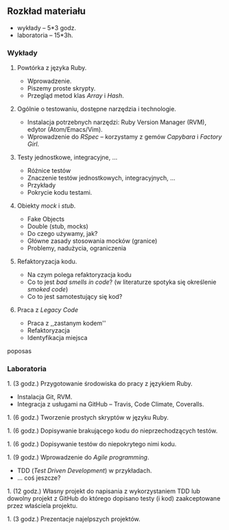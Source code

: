 ## Rozkład materiału

* wykłady – 5*3 godz.
* laboratoria – 15*3h.

### Wykłady

1. Powtórka z języka Ruby.

   - Wprowadzenie.
   - Piszemy proste skrypty.
   - Przegląd metod klas *Array* i *Hash*.

1. Ogólnie o testowaniu, dostępne narzędzia i technologie.

   - Instalacja potrzebnych narzędzi:
     Ruby Version Manager (RVM), edytor (Atom/Emacs/Vim).
   - Wprowadzenie do *RSpec* – korzystamy z gemów
     *Capybara* i *Factory Girl*.

1. Testy jednostkowe, integracyjne, ...

   - Różnice testów
   - Znaczenie testów jednostkowych, integracyjnych, ...
   - Przykłady
   - Pokrycie kodu testami.

1. Obiekty *mock* i *stub*.

   - Fake Objects
   - Double (stub, mocks)
   - Do czego używamy, jak?
   - Główne zasady stosowania mocków (granice)
   - Problemy, nadużycia, ograniczenia

1. Refaktoryzacja kodu.

   - Na czym polega refaktoryzacja kodu
   - Co to jest *bad smells in code*? (w literaturze spotyka się określenie *smoked code*) 
   - Co to jest samotestujący się kod?

1. Praca z *Legacy Code*

   - Praca z ,,zastanym kodem''
   - Refaktoryzacja
   - Identyfikacja miejsca 

poposas
### Laboratoria

1\. (3 godz.)
  Przygotowanie środowiska do pracy z językiem Ruby.

  - Instalacja Git, RVM.
  - Integracja z usługami na GitHub – Travis, Code Climate, Coveralls.

1\. (6 godz.)
  Tworzenie prostych skryptów w języku Ruby.

1\. (6 godz.)
  Dopisywanie brakującego kodu do nieprzechodzących testów.

1\. (6 godz.)
  Dopisywanie testów do niepokrytego nimi kodu.

1\. (9 godz.)
  Wprowadzenie do *Agile programming*.

  - TDD (*Test Driven Development*) w przykładach.
  - ... coś jeszcze?

1\. (12 godz.)
  Własny projekt do napisania z wykorzystaniem TDD lub dowolny
  projekt z GitHub do którego dopisano testy (i kod) zaakceptowane przez
  właściela projektu.

1\. (3 godz.)
  Prezentacje najelpszych projektów.
